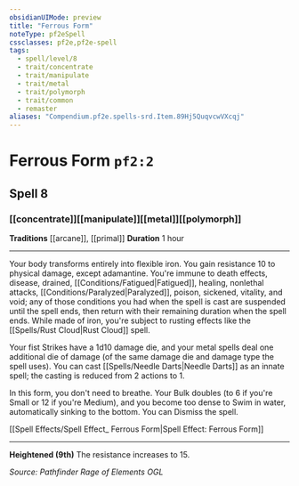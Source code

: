 ```yaml
---
obsidianUIMode: preview
title: "Ferrous Form"
noteType: pf2eSpell
cssclasses: pf2e,pf2e-spell
tags:
  - spell/level/8
  - trait/concentrate
  - trait/manipulate
  - trait/metal
  - trait/polymorph
  - trait/common
  - remaster
aliases: "Compendium.pf2e.spells-srd.Item.89Hj5QuqvcwVXcqj" 
---
```

# Ferrous Form  `pf2:2`  
## Spell 8
### [[concentrate]][[manipulate]][[metal]][[polymorph]]
**Traditions** [[arcane]], [[primal]]
**Duration** 1 hour
* * * 
Your body transforms entirely into flexible iron. You gain resistance 10 to physical damage, except adamantine. You're immune to death effects, disease, drained, [[Conditions/Fatigued|Fatigued]], healing, nonlethal attacks, [[Conditions/Paralyzed|Paralyzed]], poison, sickened, vitality, and void; any of those conditions you had when the spell is cast are suspended until the spell ends, then return with their remaining duration when the spell ends. While made of iron, you're subject to rusting effects like the [[Spells/Rust Cloud|Rust Cloud]] spell.

Your fist Strikes have a 1d10 damage die, and your metal spells deal one additional die of damage (of the same damage die and damage type the spell uses). You can cast [[Spells/Needle Darts|Needle Darts]] as an innate spell; the casting is reduced from 2 actions to 1.

In this form, you don't need to breathe. Your Bulk doubles (to 6 if you're Small or 12 if you're Medium), and you become too dense to Swim in water, automatically sinking to the bottom. You can Dismiss the spell.

[[Spell Effects/Spell Effect_ Ferrous Form|Spell Effect: Ferrous Form]]

* * *

**Heightened (9th)** The resistance increases to 15.

*Source: Pathfinder Rage of Elements*
*OGL*